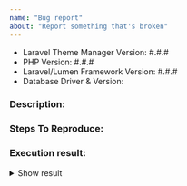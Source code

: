 ```yaml
---
name: "Bug report"
about: "Report something that's broken"
---
```


<!-- DO NOT THROW THIS AWAY -->
<!-- Fill out the FULL versions with patch versions -->

- Laravel Theme Manager Version: #.#.#
- PHP Version: #.#.#
- Laravel/Lumen Framework Version: #.#.#
- Database Driver & Version:

### Description:


### Steps To Reproduce:


### Execution result:

<details>
    <summary>Show result</summary>

    // paste result here
</details>
